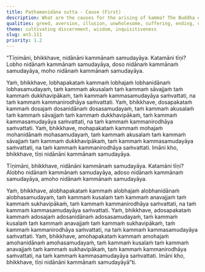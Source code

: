 ```yaml
---
title: Paṭhamanidāna sutta - Cause (First)
description: What are the causes for the arising of kamma? The Buddha explains that greed, aversion, and illusion are the roots of unwholesome kamma, leading to painful results, and leading to further kamma. In contrast, non-greed, non-aversion, and non-delusion are the roots of wholesome kamma, leading to pleasant results and to the cessation of kamma.
qualities: greed, aversion, illusion, unwholesome, suffering, ending, contentment, loving-kindness, wisdom
theme: cultivating discernment, wisdom, inquisitiveness
slug: an3.111
priority: 1.2
---
```


“Tīṇimāni, bhikkhave, nidānāni kammānaṁ samudayāya. Katamāni tīṇi? Lobho nidānaṁ kammānaṁ samudayāya, doso nidānaṁ kammānaṁ samudayāya, moho nidānaṁ kammānaṁ samudayāya.

Yaṁ, bhikkhave, lobhapakataṁ kammaṁ lobhajaṁ lobhanidānaṁ lobhasamudayaṁ, taṁ kammaṁ akusalaṁ taṁ kammaṁ sāvajjaṁ taṁ kammaṁ dukkhavipākaṁ, taṁ kammaṁ kammasamudayāya saṁvattati, na taṁ kammaṁ kammanirodhāya saṁvattati. Yaṁ, bhikkhave, dosapakataṁ kammaṁ dosajaṁ dosanidānaṁ dosasamudayaṁ, taṁ kammaṁ akusalaṁ taṁ kammaṁ sāvajjaṁ taṁ kammaṁ dukkhavipākaṁ, taṁ kammaṁ kammasamudayāya saṁvattati, na taṁ kammaṁ kammanirodhāya saṁvattati. Yaṁ, bhikkhave, mohapakataṁ kammaṁ mohajaṁ mohanidānaṁ mohasamudayaṁ, taṁ kammaṁ akusalaṁ taṁ kammaṁ sāvajjaṁ taṁ kammaṁ dukkhavipākaṁ, taṁ kammaṁ kammasamudayāya saṁvattati, na taṁ kammaṁ kammanirodhāya saṁvattati. Imāni kho, bhikkhave, tīṇi nidānāni kammānaṁ samudayāya.

Tīṇimāni, bhikkhave, nidānāni kammānaṁ samudayāya. Katamāni tīṇi? Alobho nidānaṁ kammānaṁ samudayāya, adoso nidānaṁ kammānaṁ samudayāya, amoho nidānaṁ kammānaṁ samudayāya.

Yaṁ, bhikkhave, alobhapakataṁ kammaṁ alobhajaṁ alobhanidānaṁ alobhasamudayaṁ, taṁ kammaṁ kusalaṁ taṁ kammaṁ anavajjaṁ taṁ kammaṁ sukhavipākaṁ, taṁ kammaṁ kammanirodhāya saṁvattati, na taṁ kammaṁ kammasamudayāya saṁvattati. Yaṁ, bhikkhave, adosapakataṁ kammaṁ adosajaṁ adosanidānaṁ adosasamudayaṁ, taṁ kammaṁ kusalaṁ taṁ kammaṁ anavajjaṁ taṁ kammaṁ sukhavipākaṁ, taṁ kammaṁ kammanirodhāya saṁvattati, na taṁ kammaṁ kammasamudayāya saṁvattati. Yaṁ, bhikkhave, amohapakataṁ kammaṁ amohajaṁ amohanidānaṁ amohasamudayaṁ, taṁ kammaṁ kusalaṁ taṁ kammaṁ anavajjaṁ taṁ kammaṁ sukhavipākaṁ, taṁ kammaṁ kammanirodhāya saṁvattati, na taṁ kammaṁ kammasamudayāya saṁvattati. Imāni kho, bhikkhave, tīṇi nidānāni kammānaṁ samudayāyā”ti.
